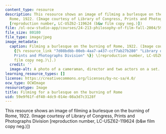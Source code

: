 ```yaml
---
content_type: resource
description: This resource shows an image of filming a burlesque on the burning of
  Rome, 1922. (Image courtesy of Library of Congress, Prints and Photographs Division
  [reproduction number, LC-USZ62-119624 (b&w film copy neg.)])
file: /ol-ocw-studio-app/courses/24-213-philosophy-of-film-fall-2004/59e9f61fdf404dc9014e08a3d7c3128f_24-213f04.jpg
file_size: 80180
file_type: image/jpeg
image_metadata:
  caption: Filming a burlesque on the burning of Rome, 1922. (Image courtesy of the
    {{% resource_link "7d08bdbb-00eb-4aa7-a437-ccf7ab27b280" "Library of Congress,
    Prints and Photographs Division" %}} \[reproduction number, LC-USZ62-119624 (b&w
    film copy neg.)\].)
  credit: ''
  image-alt: A photo of a cameraman, director and two actors on a set.
learning_resource_types: []
license: https://creativecommons.org/licenses/by-nc-sa/4.0/
ocw_type: OCWImage
resourcetype: Image
title: Filming for a burlesque on the burning of Rome
uid: 59e9f61f-df40-4dc9-014e-08a3d7c3128f
---
```

This resource shows an image of filming a burlesque on the burning of Rome, 1922. (Image courtesy of Library of Congress, Prints and Photographs Division [reproduction number, LC-USZ62-119624 (b&w film copy neg.)])